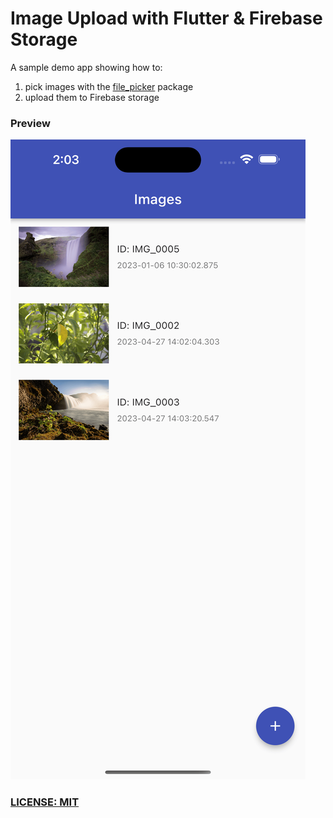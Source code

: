 # Image Upload with Flutter & Firebase Storage

A sample demo app showing how to:

1. pick images with the [file_picker](https://pub.dev/packages/file_picker) package
2. upload them to Firebase storage

### Preview

![Image upload demo](/.github/images/screenshot.png)

### [LICENSE: MIT](LICENSE.md)